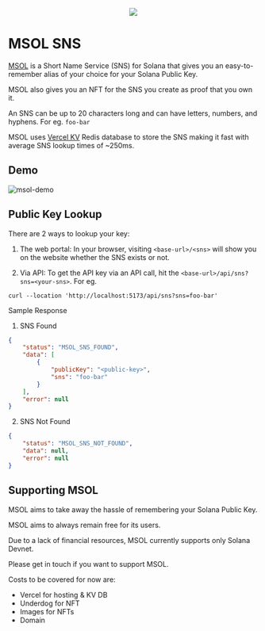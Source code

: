 <p align="center"><img src="https://github.com/WilfredAlmeida/msol-sns/assets/60785452/67f8d0bc-ae22-4abe-9588-897fa42ec7da"/></p>


# MSOL SNS

[MSOL](https://msol-sns.vercel.app/) is a Short Name Service (SNS) for Solana that gives you an easy-to-remember alias of your choice for your Solana Public Key.

MSOL also gives you an NFT for the SNS you create as proof that you own it.

An SNS can be up to 20 characters long and can have letters, numbers, and hyphens. For eg. `foo-bar`

MSOL uses [Vercel KV](https://vercel.com/docs/storage/vercel-kv) Redis database to store the SNS making it fast with average SNS lookup times of ~250ms.

## Demo
![msol-demo](https://github.com/WilfredAlmeida/msol-sns/assets/60785452/36f50a0e-d895-4ae0-b343-5f273e925fef)



## Public Key Lookup
There are 2 ways to lookup your key:
1. The web portal: In your browser, visiting `<base-url>/<sns>` will show you on the website whether the SNS exists or not.  

2. Via API: To get the API key via an API call, hit the `<base-url>/api/sns?sns=<your-sns>`. For eg.  
```curl
curl --location 'http://localhost:5173/api/sns?sns=foo-bar'
```

Sample Response
1. SNS Found
```json
{
    "status": "MSOL_SNS_FOUND",
    "data": [
        {
            "publicKey": "<public-key>",
            "sns": "foo-bar"
        }
    ],
    "error": null
}
```

2. SNS Not Found
```json
{
    "status": "MSOL_SNS_NOT_FOUND",
    "data": null,
    "error": null
}
```


## Supporting MSOL
MSOL aims to take away the hassle of remembering your Solana Public Key.

MSOL aims to always remain free for its users.

Due to a lack of financial resources, MSOL currently supports only Solana Devnet.

Please get in touch if you want to support MSOL.

Costs to be covered for now are:  
- Vercel for hosting & KV DB
- Underdog for NFT
- Images for NFTs
- Domain

